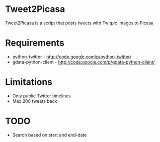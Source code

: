 Tweet2Picasa
============

Tweet2Picasa is a script that posts tweets with Twitpic images to Picasa

Requirements
============

* python-twitter - http://code.google.com/p/python-twitter/
* gdata-python-client - http://code.google.com/p/gdata-python-client/

Limitations
===========

* Only public Twitter timelines
* Max 200 tweets back

TODO
====

* Search based on start and end-date
